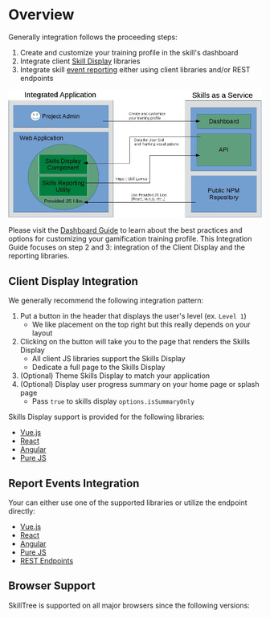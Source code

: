 # Overview

Generally integration follows the proceeding steps:

1. Create and customize your training profile in the skill's dashboard
1. Integrate client [Skill Display](/skills-client/#client-display-integration) libraries
1. Integrate skill [event reporting](/skills-client/#report-events-integration) either using client libraries and/or REST endpoints

![Integrated Application Image](./diagrams/IntegratedApplication.jpg)
   
Please visit the [Dashboard Guide](/dashboard/user-guide/) to learn about the best practices and options for customizing your gamification training profile.
This Integration Guide focuses on step 2 and 3: integration of the Client Display and the reporting libraries. 

## Client Display Integration 

We generally recommend the following integration pattern:

1. Put a button in the header that displays the user's level (ex. ``Level 1``)
   - We like placement on the top right but this really depends on your layout
1. Clicking on the button will take you to the page that renders the Skills Display
   - All client JS libraries support the Skills Display
   - Dedicate a full page to the Skills Display    
1. (Optional) Theme Skills Display to match your application   
1. (Optional) Display user progress summary on your home page or splash page
   - Pass ``true`` to skills display ``options.isSummaryOnly``

Skills Display support is provided for the following libraries: 
- [Vue.js](/skills-client/vuejs.html)
- [React](/skills-client/react.html)
- [Angular](/skills-client/angular.html)
- [Pure JS](/skills-client/js.html)

## Report Events Integration

Your can either use one of the supported libraries or utilize the endpoint directly:
- [Vue.js](/skills-client/vuejs.html)
- [React](/skills-client/react.html)
- [Angular](/skills-client/angular.html)
- [Pure JS](/skills-client/js.html)
- [REST Endpoints](/skills-client/endpoints.html#programmatic-endpoints)

## Browser Support

SkillTree is supported on all major browsers since the following versions:

<browser-support />
